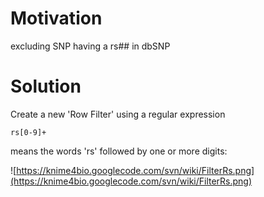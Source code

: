 # Motivation #
excluding SNP having a rs## in dbSNP

# Solution #

Create a new 'Row Filter' using a regular expression

```
rs[0-9]+
```
means the words 'rs' followed by one or more digits:


![https://knime4bio.googlecode.com/svn/wiki/FilterRs.png](https://knime4bio.googlecode.com/svn/wiki/FilterRs.png)